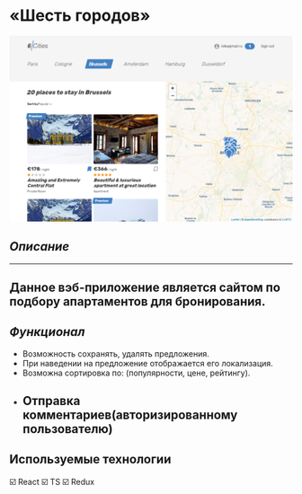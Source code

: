 # «Шесть городов»

![CopyOf](https://github.com/Yazvinskiy/Yazvinskiy/blob/main/folder/localhost_5173_.png)
## *Описание*
----
Данное вэб-приложение является сайтом по подбору апартаментов для бронирования.
----
## *Функционал*
* Возможность сохранять, удалять предложения. 
* При наведении на предложение отображается его локализация.
* Возможна сортировка по: (популярности, цене, рейтингу).
* Отправка комментариев(авторизированному пользователю)
  ----
## Используемые технологии
☑️ React
☑️ TS
☑️ Redux

